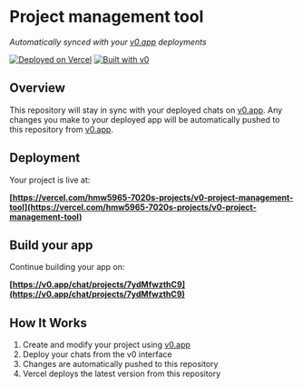 # Project management tool

*Automatically synced with your [v0.app](https://v0.app) deployments*

[![Deployed on Vercel](https://img.shields.io/badge/Deployed%20on-Vercel-black?style=for-the-badge&logo=vercel)](https://vercel.com/hmw5965-7020s-projects/v0-project-management-tool)
[![Built with v0](https://img.shields.io/badge/Built%20with-v0.app-black?style=for-the-badge)](https://v0.app/chat/projects/7ydMfwzthC9)

## Overview

This repository will stay in sync with your deployed chats on [v0.app](https://v0.app).
Any changes you make to your deployed app will be automatically pushed to this repository from [v0.app](https://v0.app).

## Deployment

Your project is live at:

**[https://vercel.com/hmw5965-7020s-projects/v0-project-management-tool](https://vercel.com/hmw5965-7020s-projects/v0-project-management-tool)**

## Build your app

Continue building your app on:

**[https://v0.app/chat/projects/7ydMfwzthC9](https://v0.app/chat/projects/7ydMfwzthC9)**

## How It Works

1. Create and modify your project using [v0.app](https://v0.app)
2. Deploy your chats from the v0 interface
3. Changes are automatically pushed to this repository
4. Vercel deploys the latest version from this repository
